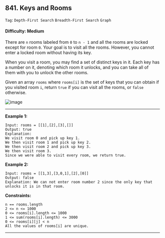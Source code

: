 ## 841. Keys and Rooms

```Tag```: ```Depth-First Search``` ```Breadth-First Search``` ```Graph```

#### Difficulty: Medium

There are ```n``` rooms labeled from ```0``` to ```n - 1``` and all the rooms are locked except for room ```0```. Your goal is to visit all the rooms. However, you cannot enter a locked room without having its key.

When you visit a room, you may find a set of distinct keys in it. Each key has a number on it, denoting which room it unlocks, and you can take all of them with you to unlock the other rooms.

Given an array ```rooms``` where ```rooms[i]``` is the set of keys that you can obtain if you visited room ```i```, return ```true``` if you can visit all the rooms, or ```false``` otherwise.

![image](https://user-images.githubusercontent.com/35042430/209421209-ae030815-91f3-4c4a-9155-cdfa715c0679.png)

---

__Example 1:__
```
Input: rooms = [[1],[2],[3],[]]
Output: true
Explanation: 
We visit room 0 and pick up key 1.
We then visit room 1 and pick up key 2.
We then visit room 2 and pick up key 3.
We then visit room 3.
Since we were able to visit every room, we return true.
```

__Example 2:__
```
Input: rooms = [[1,3],[3,0,1],[2],[0]]
Output: false
Explanation: We can not enter room number 2 since the only key that unlocks it is in that room.
```

__Constraints:__
```
n == rooms.length
2 <= n <= 1000
0 <= rooms[i].length <= 1000
1 <= sum(rooms[i].length) <= 3000
0 <= rooms[i][j] < n
All the values of rooms[i] are unique.
```

---
